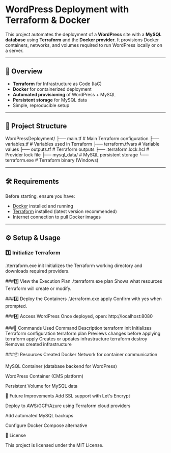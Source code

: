 # WordPress Deployment with Terraform & Docker

This project automates the deployment of a **WordPress** site with a **MySQL database** using **Terraform** and the **Docker provider**. It provisions Docker containers, networks, and volumes required to run WordPress locally or on a server.

---

## 📌 Overview

- **Terraform** for Infrastructure as Code (IaC)  
- **Docker** for containerized deployment  
- **Automated provisioning** of WordPress + MySQL  
- **Persistent storage** for MySQL data  
- Simple, reproducible setup  

---

## 📂 Project Structure

WordPressDeployment/
├── main.tf # Main Terraform configuration
├── variables.tf # Variables used in Terraform
├── terraform.tfvars # Variable values
├── outputs.tf # Terraform outputs
├── .terraform.lock.hcl # Provider lock file
├── mysql_data/ # MySQL persistent storage
└── terraform.exe # Terraform binary (Windows)

---

## 🛠 Requirements

Before starting, ensure you have:

- [Docker](https://docs.docker.com/get-docker/) installed and running  
- [Terraform](https://developer.hashicorp.com/terraform/downloads) installed (latest version recommended)  
- Internet connection to pull Docker images  

---

## ⚙️ Setup & Usage

### 1️⃣ Initialize Terraform

.\terraform.exe init
Initializes the Terraform working directory and downloads required providers.

###2️⃣ View the Execution Plan
.\terraform.exe plan
Shows what resources Terraform will create or modify.

###3️⃣ Deploy the Containers
.\terraform.exe apply
Confirm with yes when prompted.

###4️⃣ Access WordPress
Once deployed, open:
http://localhost:8080

###📜 Commands Used
Command	Description
terraform init	Initializes Terraform configuration
terraform plan	Previews changes before applying
terraform apply	Creates or updates infrastructure
terraform destroy	Removes created infrastructure

###📦 Resources Created
Docker Network for container communication

MySQL Container (database backend for WordPress)

WordPress Container (CMS platform)

Persistent Volume for MySQL data

🔮 Future Improvements
Add SSL support with Let's Encrypt

Deploy to AWS/GCP/Azure using Terraform cloud providers

Add automated MySQL backups

Configure Docker Compose alternative

📄 License

This project is licensed under the MIT License.
